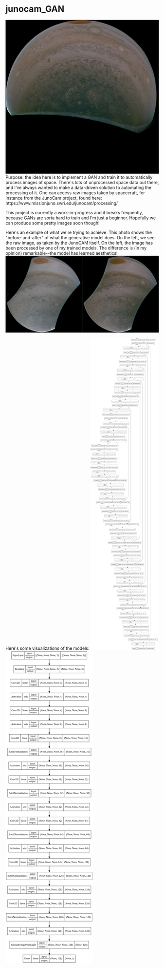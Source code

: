 # junocam_GAN
<img src="favorite_output.png" alt="My favorite output so far" title="My favorite output so far">
Purpose: the idea here is to implement a GAN and train it to automatically process images of space. There's lots of unprocessed space data out there, and I've always wanted to make a data-driven solution to automating the processing of it. One can access raw images taken by spacecraft, for instance from the JunoCam project, found here: https://www.missionjuno.swri.edu/junocam/processing/

This project is currently a work-in-progress and it breaks frequently, because GANs are sorta hard to train and I'm just a beginner. Hopefully we can produce some pretty images soon though!

Here's an example of what we're trying to achieve. This photo shows the "before-and-after" of what the generative model does. On the left, we see the raw image, as taken by the JunoCAM itself. On the left, the image has been processed by one of my trained models. The difference is (in my opinion) remarkable--the model has learned aesthetics!
<img src="comparison.png" alt="Before-and-after" title="Before-and-after">

Here's some visualizations of the models:
<img src="generator_plot.png" alt="The generator's architecture" title="The generator's architecture">
<img src="discriminator_plot.png" alt="The discriminator's architecture" title="The discriminator's architecture">
